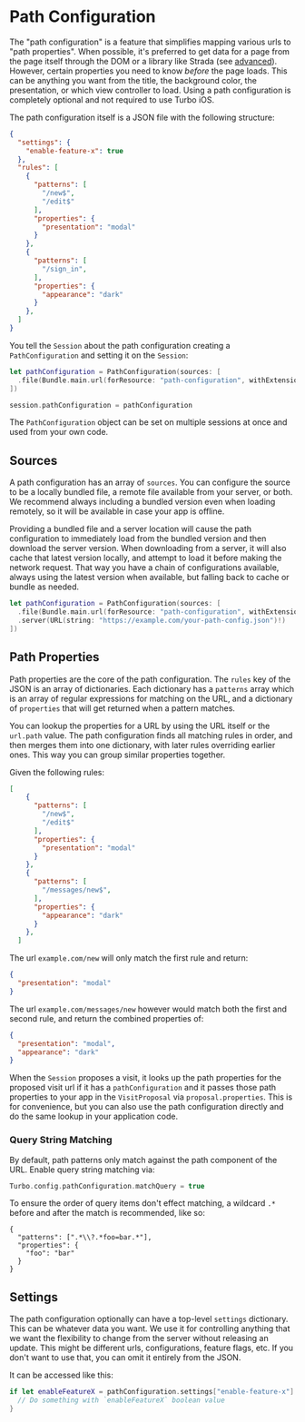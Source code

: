 # Path Configuration

The "path configuration" is a feature that simplifies mapping various urls to "path properties". When possible, it's preferred to get data for a page from the page itself through the DOM or a library like Strada (see [advanced](Advanced.md)). However, certain properties you need to know *before* the page loads. This can be anything you want from the title, the background color, the presentation, or which view controller to load. Using a path configuration is completely optional and not required to use Turbo iOS.

The path configuration itself is a JSON file with the following structure:

```json
{
  "settings": {
    "enable-feature-x": true
  },
  "rules": [
    {
      "patterns": [
        "/new$",
        "/edit$"
      ],
      "properties": {
        "presentation": "modal"
      }
    },
    {
      "patterns": [
        "/sign_in",
      ],
      "properties": {
        "appearance": "dark"
      }
    },
  ]
}
```


You tell the `Session` about the path configuration creating a `PathConfiguration` and setting it on the `Session`:

```swift
let pathConfiguration = PathConfiguration(sources: [
  .file(Bundle.main.url(forResource: "path-configuration", withExtension: "json")!)
])

session.pathConfiguration = pathConfiguration
```

The `PathConfiguration` object can be set on multiple sessions at once and used from your own code.

## Sources

A path configuration has an array of `sources`. You can configure the source to be a locally bundled file, a remote file available from your server, or both. We recommend always including a bundled version even when loading remotely, so it will be available in case your app is offline.

Providing a bundled file and a server location will cause the path configuration to immediately load from the bundled version and then download the server version. When downloading from a server, it will also cache that latest version locally, and attempt to load it before making the network request. That way you have a chain of configurations available, always using the latest version when available, but falling back to cache or bundle as needed.

```swift
let pathConfiguration = PathConfiguration(sources: [
  .file(Bundle.main.url(forResource: "path-configuration", withExtension: "json")!),
  .server(URL(string: "https://example.com/your-path-config.json")!)
])
```

## Path Properties

Path properties are the core of the path configuration. The `rules` key of the JSON is an array of dictionaries. Each dictionary has a `patterns` array which is an array of regular expressions for matching on the URL, and a dictionary of `properties` that will get returned when a pattern matches.

You can lookup the properties for a URL by using the URL itself or the `url.path` value. The path configuration finds all matching rules in order, and then merges them into one dictionary, with later rules overriding earlier ones. This way you can group similar properties together.

Given the following rules:

```json
[
    {
      "patterns": [
        "/new$",
        "/edit$"
      ],
      "properties": {
        "presentation": "modal"
      }
    },
    {
      "patterns": [
        "/messages/new$",
      ],
      "properties": {
        "appearance": "dark"
      }
    },
  ]
```

The url `example.com/new` will only match the first rule and return: 

```json
{ 
  "presentation": "modal" 
}
```

The url `example.com/messages/new` however would match both the first and second rule, and return the combined properties of:

```json
{ 
  "presentation": "modal", 
  "appearance": "dark" 
}
```

When the `Session` proposes a visit, it looks up the path properties for the proposed visit url if it has a `pathConfiguration` and it passes those path properties to your app in the `VisitProposal` via `proposal.properties`. This is for convenience, but you can also use the path configuration directly and do the same lookup in your application code.

### Query String Matching

By default, path patterns only match against the path component of the URL. Enable query string matching via:

```swift
Turbo.config.pathConfiguration.matchQuery = true
```

To ensure the order of query items don't effect matching, a wildcard `.*` before and after the match is recommended, like so:

```
{
  "patterns": [".*\\?.*foo=bar.*"],
  "properties": {
    "foo": "bar"
  }
}
```

## Settings

The path configuration optionally can have a top-level `settings` dictionary. This can be whatever data you want. We use it for controlling anything that we want the flexibility to change from the server without releasing an update. This might be different urls, configurations, feature flags, etc. If you don't want to use that, you can omit it entirely from the JSON.

It can be accessed like this:

```swift
if let enableFeatureX = pathConfiguration.settings["enable-feature-x"] as? Bool {
  // Do something with `enableFeatureX` boolean value
}
```

